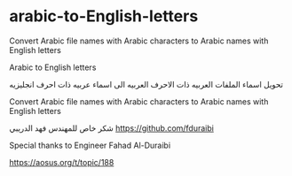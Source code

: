 # arabic-to-English-letters
Convert Arabic file names with Arabic characters to Arabic names with English letters

Arabic to English letters
  
تحويل اسماء الملفات العربيه ذات الاحرف العربيه الى اسماء عربيه ذات احرف انجليزيه

Convert Arabic file names with Arabic characters to Arabic names with English letters

شكر خاص للمهندس فهد الدريبي
https://github.com/fduraibi

Special thanks to Engineer Fahad Al-Duraibi

https://aosus.org/t/topic/188
